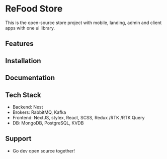 # ReFood Store

This is the open-source store project with mobile, landing, admin and client apps with one ui library.

## Features

## Installation

## Documentation

## Tech Stack

- Backend: Nest
- Brokers: RabbitMQ, Kafka
- Frontend: NextJS, stylex, React, SCSS, Redux /RTK /RTK Query
- DB: MongoDB, PostgreSQL, KVDB

## Support

-   Go dev open source together!
